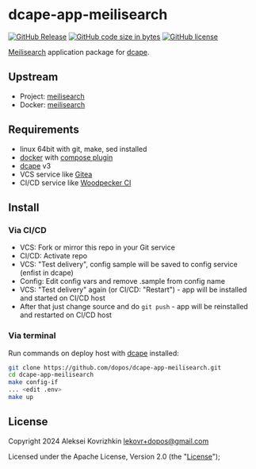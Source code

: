 # dcape-app-meilisearch

[![GitHub Release][1]][2] [![GitHub code size in bytes][3]]() [![GitHub license][4]][5]

[1]: https://img.shields.io/github/release/dopos/dcape-app-meilisearch.svg
[2]: https://github.com/dopos/dcape-app-meilisearch/releases
[3]: https://img.shields.io/github/languages/code-size/dopos/dcape-app-meilisearch.svg
[4]: https://img.shields.io/github/license/dopos/dcape-app-meilisearch.svg
[5]: LICENSE

[Meilisearch](https://www.meilisearch.com/) application package for [dcape](https://github.com/dopos/dcape).

## Upstream

* Project: [meilisearch](https://github.com/meilisearch/meilisearch)
* Docker: [meilisearch](https://hub.docker.com/r/getmeili/meilisearch)

## Requirements

* linux 64bit with git, make, sed installed
* [docker](http://docker.io) with [compose plugin](https://docs.docker.com/compose/install/linux/)
* [dcape](https://github.com/dopos/dcape) v3
* VCS service like [Gitea](https://gitea.io)
* CI/CD service like [Woodpecker CI](https://woodpecker-ci.org/)

## Install

### Via CI/CD

* VCS: Fork or mirror this repo in your Git service
* CI/CD: Activate repo
* VCS: "Test delivery", config sample will be saved to config service (enfist in dcape)
* Config: Edit config vars and remove .sample from config name
* VCS: "Test delivery" again (or CI/CD: "Restart") - app will be installed and started on CI/CD host
* After that just change source and do `git push` - app will be reinstalled and restarted on CI/CD host

### Via terminal

Run commands on deploy host with [dcape](https://github.com/dopos/dcape) installed:
```bash
git clone https://github.com/dopos/dcape-app-meilisearch.git
cd dcape-app-meilisearch
make config-if
... <edit .env>
make up
```

## License

Copyright 2024 Aleksei Kovrizhkin <lekovr+dopos@gmail.com>

Licensed under the Apache License, Version 2.0 (the "[License](LICENSE)");
